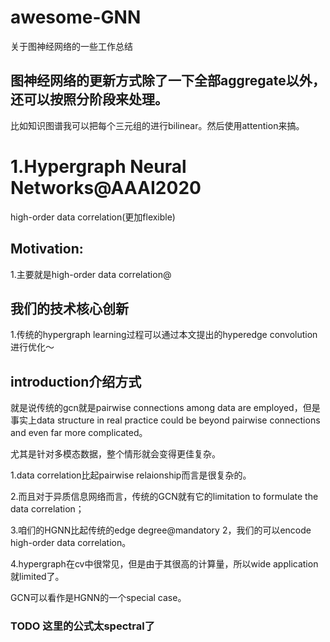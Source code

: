 # awesome-GNN
关于图神经网络的一些工作总结

## 图神经网络的更新方式除了一下全部aggregate以外，还可以按照分阶段来处理。
比如知识图谱我可以把每个三元组的进行bilinear。然后使用attention来搞。

# 1.Hypergraph Neural Networks@AAAI2020
high-order data correlation(更加flexible)
## Motivation:
1.主要就是high-order data correlation@

## 我们的技术核心创新
1.传统的hypergraph learning过程可以通过本文提出的hyperedge convolution进行优化～

## introduction介绍方式
就是说传统的gcn就是pairwise connections among data are employed，但是事实上data structure in real practice could be beyond pairwise connections and even far more complicated。

尤其是针对多模态数据，整个情形就会变得更佳复杂。

1.data correlation比起pairwise relaionship而言是很复杂的。

2.而且对于异质信息网络而言，传统的GCN就有它的limitation to formulate the data correlation；

3.咱们的HGNN比起传统的edge degree@mandatory 2，我们的可以encode high-order data correlation。

4.hypergraph在cv中很常见，但是由于其很高的计算量，所以wide application就limited了。

GCN可以看作是HGNN的一个special case。


### TODO 这里的公式太spectral了
